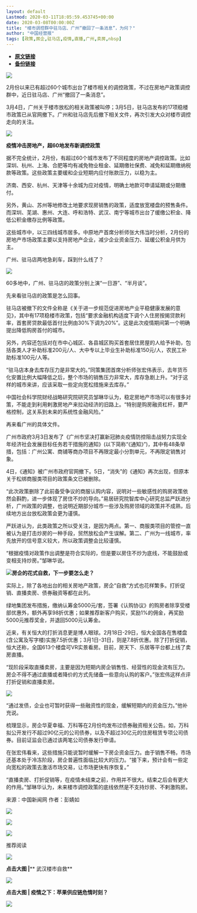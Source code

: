 ```yaml
---
layout: default
Lastmod: 2020-03-11T18:05:59.453745+00:00
date: 2020-03-08T00:00:00Z
title: "楼市调控群中驻马店、广州“撤回了一条消息”，为何？"
author: "中国经营报"
tags: [政策,房企,驻马店,疫情,直播,广州,卖房,nbsp]
---
```


* [**原文链接**](https://mp.weixin.qq.com/s/3-v18q2COyaut8lIOJg9sQ)
* [**备份链接**](http://archive.is/AoBXi)


![](/images/post/5fdb3f87f44cf8ae08d41ad1e0b84841.jpg)

2月份以来已有超过60个城市出台了楼市相关的调控政策，不过在房地产政策调控群中，近日驻马店、广州“撤回了一条消息”。

3月4日，广州关于楼市放松的相关政策被叫停；3月5日，驻马店发布的17项稳楼市政策已从官网撤下。广州和驻马店先后撤下相关文件，再次引发大众对楼市调控走向的关注。

![](/images/post/bc3576ff279d80264ac4f6d7a60432f9.jpg)

**疫情冲击房地产，超60地发布新调控政策**

据不完全统计，2月份，有超过60个城市发布了不同程度的房地产调控政策。比如深圳、杭州、上海、合肥等均有减免物业租金、延期缴社保费、减免和延期缴纳税款等政策。这些政策主要缓和企业短期内应付账款压力，以稳为主。

济南、西安、杭州、天津等十余城为应对疫情，明确土地款可申请延期或分期缴付。

另外，黄山、苏州等地修改土地要求现房销售的政策，适度放宽楼盘的预售条件。而深圳、芜湖、惠州、大连、呼和浩特、武汉、南宁等城市出台了缓缴公积金、降低公积金缴存比例等政策。

这些城市中，以三四线城市居多。中原地产首席分析师张大伟当时分析，2月份的房地产市场政策主要以支持房地产企业，减少企业资金压力、延缓公积金月供为主。

广州、驻马店两地急刹车，踩到什么线了？

![](/images/post/0ce6a50e7f7749045f7bf642f45812e1.jpg)

60多地中，广州、驻马店的政策分别上演“一日游”、“半月谈”。

先来看驻马店的政策是怎么回事。

驻马店被撤下的文件全称是《关于进一步规范促进房地产业平稳健康发展的意见》，其中有17项稳楼市政策，包括“要求金融机构适度下调个人住房按揭贷款利率，首套房贷款最低首付比例由30%下调为20%”。这是此次疫情期间第一个明确提出降低购房首付的城市。

另外，内容还包括对在市中心城区、各县城区购买首套居住房屋的人给予补助，包括各类人才补助标准200元/人、大中专以上毕业生补助标准150元/人，农民工补助标准100元/人等。

“驻马店本身去库存压力是非常大的。”同策集团首席分析师张宏伟表示，去年货币化安置比例大幅降低之后，整个市场的销售压力非常大，库存急剧上升。“对于这样的城市来讲，应该采取一些定向宽松措施来去库存。”

中国社会科学院财经战略研究院研究员邹琳华认为，稳定房地产市场可以有很多对策，不能走到利用剌激房地产来拉动经济的旧路上。“特别是购房融资杠杆，要严格控制，这关系到未来的系统性金融风险。”

再来看广州的具体文件。

广州市政府3月3日发布了《广州市坚决打赢新冠肺炎疫情防控阻击战努力实现全年经济社会发展目标任务若干措施的通知》(以下简称“《通知》”)，其中有48条举措，包括：广州公寓、商铺等商办项目不再限定最小分割单元，不再限定销售对象。

4日，《通知》被广州市政府官网撤下。5日，“消失”的《通知》再次出现，但原本关于松绑商服类项目的政策条文已被删除。

“此次政策删除了此前备受争议的商服认购内容，说明对一些敏感性的购房政策依然会斟酌，进一步体现了房住不炒的导向。”易居研究院智库中心研究总监严跃进分析，广州政策的调整，也说明近期部分城市一些涉及购房领域的政策并不成熟，后续地方出台放松政策会更为谨慎。

严跃进认为，此类政策之所以受关注，是因为两点。第一、商服类项目的管控一直被认为是打击炒房的一种手段，贸然放松会产生误解。第二、广州为一线城市，率先放开的信号意义较大，所以政策调整会比较谨慎。

“根据疫情对政策作出调整是符合实际的，但是要以房住不炒为底线，不能鼓励或变相支持炒房。”邹琳华说。

![](/images/post/bc3576ff279d80264ac4f6d7a60432f9.jpg)**房企的花式自救，下一步要怎么走？**

实际上，除了各地出台的相关房地产政策，房企“自救”方式也花样繁多。打折促销、直播卖房、债券融资等都在此列。

绿地集团发布措施，缴纳认筹金5000元/套，签署《认购协议》的购房者除享受楼部优惠外，额外再享98折优惠；如果推荐新客户购买，奖励1%的佣金，再奖励5000元推荐奖金，并退回5000元认筹金。

近来，有关恒大的打折消息更是博人眼球。2月18日-29日，恒大全国各在售楼盘(含公寓及写字楼)实施7.5折优惠；3月1日-31日，则是7.8折优惠。除了打折促销，恒大还称，全国613个楼盘可VR实景看房。目前，房天下、乐居等平台都上线了卖房直播。

“现阶段采取直播卖房，主要是因为短期内房企销售性、经营性的现金流有压力。房企不得不通过直播或者降价的方式先储备一些意向认购的客户。”张宏伟这样点评打折促销和直播卖房。

![](/images/post/e5487629e9ab40b3cc63cd164e6c3817.jpg)

“通过发债，企业也可暂时获得一些融资性的现金，缓解短期内的资金压力。”他补充说。

梳理显示，房企华夏幸福、万科等在2月份均发布过债券融资相关公告。如，万科拟公开发行不超过90亿元的公司债券，以及不超过30亿元的住房租赁专项公司债券。目前证监会已通过该两笔公司债券发行申请。

在张宏伟看来，这些措施只能说暂时缓解一下房企资金压力。由于销售不畅，市场还基本处于冷冻阶段，房企普遍性面临比较大的压力。“接下来，预计会有一些定向宽松的政策去激活市场交易，让市场更快有序恢复。”

“直播卖房、打折促销等，在疫情未结束之前，作用并不很大。结束之后会有更大的作用。”邹琳华认为，未来楼市调控政策的底线依然是不支持炒房、不剌激购房。

来源：中国新闻网 作者：彭婧如

[![](/images/post/c2249a13ced555acfcf85a0a1f9aea19.jpg)](https://e.vhall.com/subject/view/599011308)

[![](/images/post/00b20e8ffaf8ff0b29f2cbf7609e133a.jpg)](https://shop45422698.m.youzan.com/wscshop/showcase/homepage?kdt_id=45230530&sf=wx_sm&is_share=1&from_uuid=7d0e9114-2a99-7d23-8c41-a2469d1eb731&atr_ps=undefined&redirect_count=1)  

  

![](/images/post/43b7a57fd045be64890b8526d60a1277.jpg)

  

推荐阅读

[![](/images/post/480da5c06c93cd5313eb597adc2d3cef.jpg)](http://mp.weixin.qq.com/s?__biz=MjA5NTMyOTMwMQ==&mid=2651972499&idx=1&sn=bc25b3cd4a73f5d242e95823430bd03d&chksm=4f3e84e978490dffe8334e5754c4ca953957aadedeb17c9086c360181f037e3692e8f0a757d4&scene=21#wechat_redirect)

**点击大图 |**** 武汉楼市自救**  

  

[![](/images/post/14d4467c5f457cf22f2548d5b1011a41.jpg)](http://mp.weixin.qq.com/s?__biz=MjA5NTMyOTMwMQ==&mid=2651972499&idx=2&sn=2c7e537d79ba5de7e27a75e99122f684&chksm=4f3e84e978490dffd9024ab6d7f23da328b23ad031add3e182ee8bbdf15d2e0ffce7ff83cd55&scene=21#wechat_redirect)

**点击大图 ****|**** 疫情之下：苹果供应链危情时刻？**  

  

![](/images/post/f3501c0a0df0124df45b227b216c07a4.jpg)

